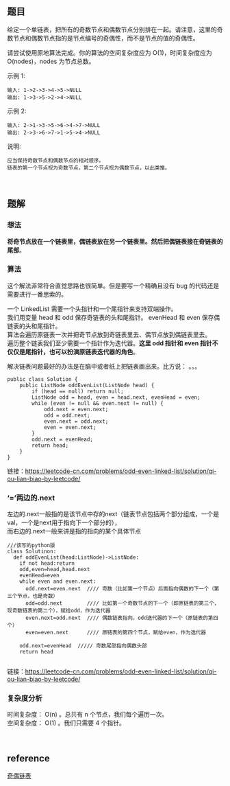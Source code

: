 ## 题目
给定一个单链表，把所有的奇数节点和偶数节点分别排在一起。请注意，这里的奇数节点和偶数节点指的是节点编号的奇偶性，而不是节点的值的奇偶性。

请尝试使用原地算法完成。你的算法的空间复杂度应为 O(1)，时间复杂度应为 O(nodes)，nodes 为节点总数。

示例 1:
```
输入: 1->2->3->4->5->NULL
输出: 1->3->5->2->4->NULL
```
示例 2:
```
输入: 2->1->3->5->6->4->7->NULL 
输出: 2->3->6->7->1->5->4->NULL
```
说明:
```
应当保持奇数节点和偶数节点的相对顺序。
链表的第一个节点视为奇数节点，第二个节点视为偶数节点，以此类推。
```

&nbsp;
## 题解
### 想法
**将奇节点放在一个链表里，偶链表放在另一个链表里。然后把偶链表接在奇链表的尾部**。

### 算法
这个解法非常符合直觉思路也很简单。但是要写一个精确且没有 bug 的代码还是需要进行一番思索的。

一个 LinkedList 需要一个头指针和一个尾指针来支持双端操作。   
我们用变量 head 和 odd 保存奇链表的头和尾指针。 evenHead 和 even 保存偶链表的头和尾指针。  
算法会遍历原链表一次并把奇节点放到奇链表里去、偶节点放到偶链表里去。  
遍历整个链表我们至少需要一个指针作为迭代器。**这里 odd 指针和 even 指针不仅仅是尾指针，也可以扮演原链表迭代器的角色**。

解决链表问题最好的办法是在脑中或者纸上把链表画出来。比方说：
。。。
```
public class Solution {
    public ListNode oddEvenList(ListNode head) {
        if (head == null) return null;
        ListNode odd = head, even = head.next, evenHead = even;
        while (even != null && even.next != null) {
            odd.next = even.next;
            odd = odd.next;
            even.next = odd.next;
            even = even.next;
        }
        odd.next = evenHead;
        return head;
    }
}

```
链接：https://leetcode-cn.com/problems/odd-even-linked-list/solution/qi-ou-lian-biao-by-leetcode/


### ‘=’两边的.next
左边的.next一般指的是该节点中存的next（链表节点包括两个部分组成，一个是val，一个是next用于指向下一个部分的），  
而右边的.next一般来讲是指的指向的某个具体节点

```
///该写的python版
class Solutinon:
  def oddEvenList(head:ListNode)->ListNode:
    if not head:return
    odd,even=head,head.next
    evenHead=even
    while even and even.next:
      odd.next=even.next  //// 奇数（比如第一个节点）后面指向偶数的下一个（第三个节点，也是奇数）
      odd=odd.next        //// 比如第一个奇数节点的下一个（即原链表的第三个，现奇数链表的第二个），赋给odd，作为迭代器
      even.next=odd.next  //// 偶数链表指向，odd迭代器的下一个（原链表的第四个）
      even=even.next      //// 原链表的第四个节点，赋给even，作为迭代器
       
    odd.next=evenHead  ///// 奇数尾部指向偶数头部
    return head
      
```
链接：https://leetcode-cn.com/problems/odd-even-linked-list/solution/qi-ou-lian-biao-by-leetcode/

### 复杂度分析
时间复杂度： O(n) 。总共有 n 个节点，我们每个遍历一次。   
空间复杂度： O(1) 。我们只需要 4 个指针。

&nbsp;
## reference
[奇偶链表](https://leetcode-cn.com/problems/odd-even-linked-list/)
